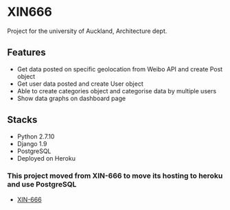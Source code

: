 # XIN666

Project for the university of Auckland, Architecture dept. 

## Features

- Get data posted on specific geolocation from Weibo API and create Post object
- Get user data posted and create User object
- Able to create categories object and categorise data by multiple users
- Show data graphs on dashboard page 

## Stacks
- Python 2.7.10
- Django 1.9
- PostgreSQL
- Deployed on Heroku

### This project moved from XIN-666 to move its hosting to heroku and use PostgreSQL 

- [XIN-666](https://github.com/edenpark/xin-666/)
